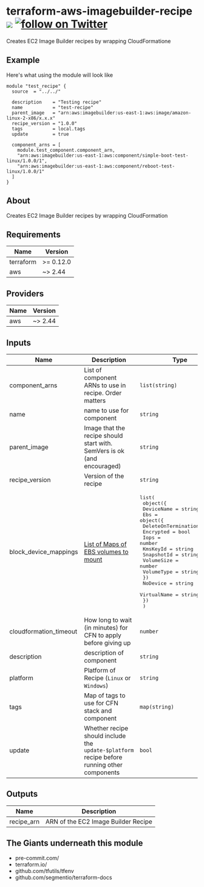 # terraform-aws-imagebuilder-recipe [![](https://github.com/rhythmictech/terraform-aws-imagebuilder-recipe/workflows/pre-commit-check/badge.svg)](https://github.com/rhythmictech/terraform-aws-imagebuilder-recipe/actions) <a href="https://twitter.com/intent/follow?screen_name=RhythmicTech"><img src="https://img.shields.io/twitter/follow/RhythmicTech?style=social&logo=RhythmicTech" alt="follow on Twitter"></a>
Creates EC2 Image Builder recipes by wrapping CloudFormatione

## Example
Here's what using the module will look like
```hcl
module "test_recipe" {
  source  = "../../"

  description    = "Testing recipe"
  name           = "test-recipe"
  parent_image   = "arn:aws:imagebuilder:us-east-1:aws:image/amazon-linux-2-x86/x.x.x"
  recipe_version = "1.0.0"
  tags           = local.tags
  update         = true

  component_arns = [
    module.test_component.component_arn,
    "arn:aws:imagebuilder:us-east-1:aws:component/simple-boot-test-linux/1.0.0/1",
    "arn:aws:imagebuilder:us-east-1:aws:component/reboot-test-linux/1.0.0/1"
  ]
}
```

## About
Creates EC2 Image Builder recipes by wrapping CloudFormation

<!-- BEGINNING OF PRE-COMMIT-TERRAFORM DOCS HOOK -->
## Requirements

| Name      | Version   |
|-----------|-----------|
| terraform | >= 0.12.0 |
| aws       | ~> 2.44   |

## Providers

| Name | Version |
|------|---------|
| aws  | ~> 2.44 |

## Inputs

| Name                    | Description                                                                                                                                                                    | Type                                                                                                                                                                                                                                                                                                                                                                                                                                                               | Default   | Required |
|-------------------------|--------------------------------------------------------------------------------------------------------------------------------------------------------------------------------|--------------------------------------------------------------------------------------------------------------------------------------------------------------------------------------------------------------------------------------------------------------------------------------------------------------------------------------------------------------------------------------------------------------------------------------------------------------------|-----------|:--------:|
| component\_arns         | List of component ARNs to use in recipe. Order matters                                                                                                                         | `list(string)`                                                                                                                                                                                                                                                                                                                                                                                                                                                     | n/a       |   yes    |
| name                    | name to use for component                                                                                                                                                      | `string`                                                                                                                                                                                                                                                                                                                                                                                                                                                           | n/a       |   yes    |
| parent\_image           | Image that the recipe should start with. SemVers is ok (and encouraged)                                                                                                        | `string`                                                                                                                                                                                                                                                                                                                                                                                                                                                           | n/a       |   yes    |
| recipe\_version         | Version of the recipe                                                                                                                                                          | `string`                                                                                                                                                                                                                                                                                                                                                                                                                                                           | n/a       |   yes    |
| block\_device\_mappings | [List of Maps of EBS volumes to mount](https://docs.aws.amazon.com/AWSCloudFormation/latest/UserGuide/aws-properties-imagebuilder-imagerecipe-instanceblockdevicemapping.html) | <pre>list(<br>    object({<br>      DeviceName = string<br>      Ebs = object({<br>        DeleteOnTermination = bool<br>        Encrypted           = bool<br>        Iops                = number<br>        KmsKeyId            = string<br>        SnapshotId          = string<br>        VolumeSize          = number<br>        VolumeType          = string<br>      })<br>      NoDevice    = string<br>      VirtualName = string<br>    })<br>  )</pre> | `null`    |    no    |
| cloudformation\_timeout | How long to wait (in minutes) for CFN to apply before giving up                                                                                                                | `number`                                                                                                                                                                                                                                                                                                                                                                                                                                                           | `10`      |    no    |
| description             | description of component                                                                                                                                                       | `string`                                                                                                                                                                                                                                                                                                                                                                                                                                                           | `null`    |    no    |
| platform                | Platform of Recipe (`Linux` or `Windows`)                                                                                                                                      | `string`                                                                                                                                                                                                                                                                                                                                                                                                                                                           | `"Linux"` |    no    |
| tags                    | Map of tags to use for CFN stack and component                                                                                                                                 | `map(string)`                                                                                                                                                                                                                                                                                                                                                                                                                                                      | `{}`      |    no    |
| update                  | Whether recipe should include the `update-$platform` recipe before running other components                                                                                    | `bool`                                                                                                                                                                                                                                                                                                                                                                                                                                                             | `true`    |    no    |

## Outputs

| Name        | Description                         |
|-------------|-------------------------------------|
| recipe\_arn | ARN of the EC2 Image Builder Recipe |

<!-- END OF PRE-COMMIT-TERRAFORM DOCS HOOK -->

## The Giants underneath this module
- pre-commit.com/
- terraform.io/
- github.com/tfutils/tfenv
- github.com/segmentio/terraform-docs
